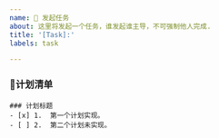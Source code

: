 ```yaml
---
name: 📃 发起任务
about: 这里将发起一个任务，谁发起谁主导，不可强制他人完成.
title: '[Task]:'
labels: task

---
```


### 📃计划清单

```[tasklist]
### 计划标题
- [x] 1.  第一个计划实现。
- [ ] 2.  第二个计划未实现。
```
